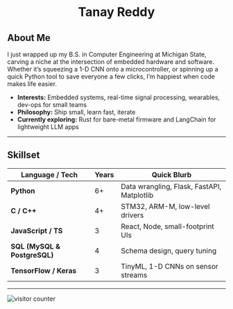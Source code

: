 <h1 align="center">Tanay Reddy</h1>

## About Me
I just wrapped up my B.S. in Computer Engineering at Michigan State, carving a niche at the intersection of embedded hardware and software. Whether it’s squeezing a 1-D CNN onto a microcontroller, or spinning up a quick Python tool to save everyone a few clicks, I’m happiest when code makes life easier.

* **Interests:** Embedded systems, real-time signal processing, wearables, dev-ops for small teams  
* **Philosophy:** Ship small, learn fast, iterate  
* **Currently exploring:** Rust for bare-metal firmware and LangChain for lightweight LLM apps  

---

## Skillset
| Language / Tech | Years | Quick Blurb |
|-----------------|-------|-------------|
| **Python**      | 6+    | Data wrangling, Flask, FastAPI, Matplotlib |
| **C / C++**     | 4+    | STM32, ARM-M, low-level drivers |
| **JavaScript / TS** | 3 | React, Node, small-footprint UIs |
| **SQL (MySQL & PostgreSQL)** | 4 | Schema design, query tuning |
| **TensorFlow / Keras** | 3 | TinyML, 1-D CNNs on sensor streams |

---

<img src="https://profile-counter.glitch.me/Tanakiin/count.svg" alt="visitor counter"/>

